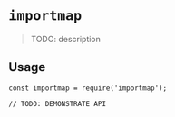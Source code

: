 # `importmap`

> TODO: description

## Usage

```
const importmap = require('importmap');

// TODO: DEMONSTRATE API
```
